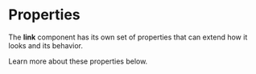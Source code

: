 # Properties

The **link** component has its own set of properties that can extend how it looks and its behavior. 

Learn more about these properties below.
